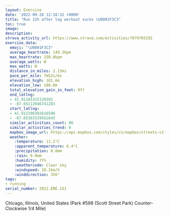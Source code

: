 ```yaml
---
layout: Exercise
date: '2022-09-28 12:18:32 +0000'
title: "Run 12h after leg workout sucks \U0001F3C3"
toc: true
image:
description:
strava_activity_url: https://www.strava.com/activities/7879765292
exercise_data:
  emoji: "\U0001F3C3"
  average_heartrate: 149.3bpm
  max_heartrate: 158.0bpm
  average_watts: W
  max_watts: W
  distance_in_miles: 2.13mi
  pace_per_mile: 7m52s/mi
  elevation_high: 181.6m
  elevation_low: 180.0m
  total_elevation_gain_in_feet: 0ft
  end_latlng:
  - 41.91185315139592
  - -87.65112946741283
  start_latlng:
  - 41.912296302616596
  - -87.65301539562643
  similar_activities_count: 86
  similar_activities_trend: 0
  mapbox_image_url: https://api.mapbox.com/styles/v1/mapbox/streets-v11/static/path-5+787af2-1.0(k%7Bx~Fhl~uOC%7DAMe%40CSLYh%40o%40n%40aATa%40Na%40D%5DD%7BAPmA%3FaBDkADSQmCGqCD%7BBGwD%40YHc%40%40%5BAg%40Ia%40AYDIv%40WzA%3FH%40JHFJDTG~%40%3FbACl%40%40h%40%40TLTNJNB%60%40%40T%3Fl%40KJIHKHY%40c%40GqCEYMUOKSCU%3F%7B%40FG%40OJQ%5EEh%40HnACx%40%40TDTFJVLTB%5EEf%40ATGJKHMHa%40E%7BCCWQ_%40MMUGQA%5DF%5D%40G%40QLKPIf%40%3Fr%40D%7C%40Aj%40%40TBLJNXLRBfAKPEPQL_%40%40%5BIqCEYEKMOOGKAy%40%40%5DFOHGJIRIZA%60%40FlAAf%40DXHTVTPDf%40Ir%40EXUHUB%5D%40aAG%7BAIYKQSK%5DIwA%40QCg%40SWC%5DBOE%5BFYROFGFCJA%5CDb%40Ll%40N%60%40%3FLIh%40%40LBLZ%5ELXF%5E%40NALGNMFMDa%40DEDGJ%40PPh%40BXAfABb%40%3Fx%40FjGEr%40CdCIl%40GT),pin-s-s+e5b22e(-87.65141,41.91174),pin-s-f+89ae00(-87.64965999999995,41.91111999999996)/auto/800x800?access_token=pk.eyJ1Ijoiam9zaGJlY2ttYW4iLCJhIjoiY205eWR2aDd1MWZ6djJrbXc4a3M0bWZleiJ9.XiG9OWkNcZk2QzjJbxLB4A
  weather:
    :temperature: 11.2°C
    :apparent_temperature: 6.4°C
    :precipitation: 0.0mm
    :rain: 0.0mm
    :humidity: 77%
    :weathercode: Clear sky
    :windspeed: 28.1km/h
    :winddirection: 356°
tags:
- running
serial_number: 2022.ERE.151
---
```

Chicago, Illinois, United States (Park #598 (Scott Street Park) Counter-Clockwise 1/4 Mile)
